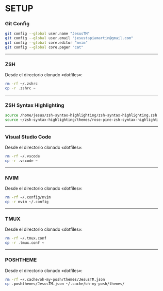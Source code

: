 # SETUP

### Git Config
```bash
git config --global user.name "JesusTM"
git config --global user.email "jesustapiamartin@gmail.com"
git config --global core.editor "nvim"
git config --global core.pager "cat"
```
---
### ZSH 
Desde el directorio clonado «dotfiles»:
```bash
rm -rf ~/.zshrc
cp -r .zshrc ~
```
---
### ZSH Syntax Highlighting
```bash
source /home/jesus/zsh-syntax-highlighting/zsh-syntax-highlighting.zsh
source ~/zsh-syntax-highlighting/themes/rose-pine-zsh-syntax-highlighting.zsh
```
---
### Visual Studio Code 
Desde el directorio clonado «dotfiles»:
```bash
rm -rf ~/.vscode 
cp -r .vscode ~
```
---
### NVIM 
Desde el directorio clonado «dotfiles»:
```bash
rm -rf ~/.config/nvim 
cp -r nvim ~/.config
```
---
### TMUX
Desde el directorio clonado «dotfiles»:
```bash
rm -rf ~/.tmux.conf 
cp -r .tmux.conf ~
```
---
### POSHTHEME
Desde el directorio clonado «dotfiles»:
```bash
rm -rf ~/.cache/oh-my-posh/themes/JesusTM.json
cp .poshthemes/JesusTM.json ~/.cache/oh-my-posh/themes/
```
